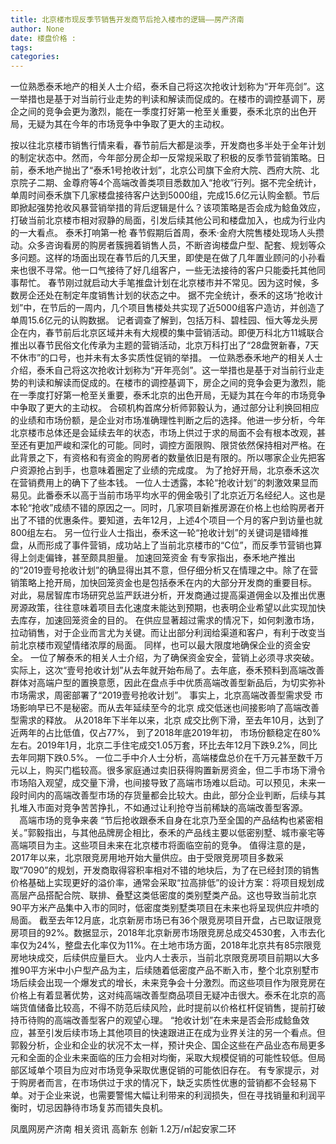 ```yaml
---
title: 北京楼市现反季节销售开发商节后抢入楼市的逻辑——房产济南
author: None
date: 楼盘价格 : 
tags: 
categories: 
---
```

一位熟悉泰禾地产的相关人士介绍，泰禾自己将这次抢收计划称为“开年亮剑”。这一举措也是基于对当前行业走势的判读和解读而促成的。在楼市的调控基调下，房企之间的竞争会更为激烈，能在一季度打好第一枪至关重要，泰禾北京的出色开局，无疑为其在今年的市场竞争中争取了更大的主动权。
<!-- more -->
按以往北京楼市销售行情来看，春节前后大都是淡季，开发商也多半处于全年计划的制定状态中。然而，今年部分房企却一反常规采取了积极的反季节营销策略。日前，泰禾地产抛出了“泰禾1号抢收计划”，北京公司旗下金府大院、西府大院、北京院子二期、金尊府等4个高端改善类项目悉数加入“抢收”行列。据不完全统计，单周时间泰禾旗下几家楼盘接待客户达到5000组，完成15.6亿元认购金额。节后即掀起强势抢收风暴营销举措的背后逻辑是什么？该项策略是否会成为鲶鱼效应，打破当前北京楼市相对寂静的局面，引发后续其他公司和楼盘加入，也成为行业内的一大看点。
泰禾打响第一枪
春节假期后首周，泰禾·金府大院售楼处现场人头攒动。众多咨询看房的购房者簇拥着销售人员，不断咨询楼盘户型、配套、规划等众多问题。这样的场面出现在春节后的几天里，即使是在做了几年置业顾问的小孙看来也很不寻常。他一口气接待了好几组客户，一些无法接待的客户只能委托其他同事帮忙。
春节刚过就启动大手笔推盘计划在北京楼市并不常见。因为这时候，多数房企还处在制定年度销售计划的状态之中。
据不完全统计，泰禾的这场“抢收计划”中，在节后的一周内，几个项目售楼处共实现了近5000组客户造访，并创造了单周15.6亿元的认购数据。
记者调查了解到，包括万科、碧桂园、恒大等龙头房企在内，春节前后北京区域并未有大规模的集中营销活动。即便万科北方11城联合推出以春节民俗文化传承为主题的营销活动，北京万科打出了“28盘贺新春，7天不休市”的口号，也并未有太多实质性促销的举措。
一位熟悉泰禾地产的相关人士介绍，泰禾自己将这次抢收计划称为“开年亮剑”。这一举措也是基于对当前行业走势的判读和解读而促成的。在楼市的调控基调下，房企之间的竞争会更为激烈，能在一季度打好第一枪至关重要，泰禾北京的出色开局，无疑为其在今年的市场竞争中争取了更大的主动权。
合硕机构首席分析师郭毅认为，通过部分让利换回相应的业绩和市场份额，是企业对市场准确理性判断之后的选择。他进一步分析，今年北京楼市总体还是会延续去年的状态，市场上供过于求的局面不会有根本改观，甚至还有更加严峻和深化的可能。同时，调控方面限购、限贷依然保持相对严格。在此背景之下，有资格和有资金的购房者的数量依旧是有限的。所以哪家企业先把客户资源抢占到手，也意味着圈定了业绩的完成度。
为了抢好开局，北京泰禾这次在营销费用上的确下了些本钱。
一位人士透露，本轮“抢收计划”的刺激效果显而易见。此番泰禾以高于当前市场平均水平的佣金吸引了北京近万名经纪人。这也是本轮“抢收”成绩不错的原因之一。同时，几家项目新推房源在价格上也给购房者开出了不错的优惠条件。要知道，去年12月，上述4个项目一个月的客户到访量也就800组左右。
另一位行业人士指出，泰禾这一轮“抢收计划”的关键词是错峰推盘，从而形成了事件营销，成功站上了当前北京楼市的“C位”，而反季节营销也算得上剑走偏锋，甚至颇具胆量。
加速回笼资金
有专家指出，泰禾地产推出的“2019壹号抢收计划”的确显得出其不意，但仔细分析又在情理之中。除了在营销策略上抢开局，加快回笼资金也是包括泰禾在内的大部分开发商的重要目标。
对此，易居智库市场研究总监严跃进分析，开发商通过提高渠道佣金以及推出优惠房源政策，往往意味着项目去化速度未能达到预期，也表明企业希望以此实现加快去库存，加速回笼资金的目的。
在供应显著超过需求的情况下，如何刺激市场，拉动销售，对于企业而言尤为关键。而让出部分利润给渠道和客户，有利于改变当前北京楼市观望情绪浓厚的局面。
同样，也可以最大限度地确保企业的资金安全。
一位了解泰禾的相关人士介绍，为了确保资金安全，营销上必须寻求突破。实际上，这次“壹号抢收计划”从去年就开始布局了。去年底，泰禾预料到高端改善群体对高端户型的置换意愿，因此在盘点手中优质高端改善型新品后，为切实弥补市场需求，周密部署了“2019壹号抢收计划”。
事实上，北京高端改善型需求受
市场影响早已不是秘密。而从去年延续至今的北京
成交低迷也间接影响了高端改善型需求的释放。
从2018年下半年以来，北京
成交比例下滑，至去年10月，达到了近两年的占比低值，仅占77%， 到了2018年底2019年初， 
市场份额稳定在80%左右。2019年1月，北京二手住宅成交1.05万套，环比去年12月下跌9.2%，同比去年同期下跌0.5%。
一位二手中介人士分析，高端楼盘总价在千万元甚至数千万元以上，购买门槛较高。很多家庭通过卖旧获得购置新房资金，但二手市场下滑令市场陷入观望，成交量下滑，也间接导致了高端市场难以启动。可以预见，未来一段时间内的高端改善型市场的存货量都会比较大。由此，部分企业判断，后续与其扎堆入市面对竞争苦苦挣扎，不如通过让利抢夺当前稀缺的高端改善型客源。
　高端市场的竞争来袭
“节后抢收跟泰禾自身在北京乃至全国的产品结构也紧密相关。”郭毅指出，与其他品牌房企相比，泰禾的产品线主要以低密别墅、城市豪宅等高端项目为主。这些项目未来在北京楼市将面临空前的竞争。
值得注意的是，2017年以来，北京限竞房用地开始大量供应。由于受限竞房项目多数采取“7090”的规划，开发商取得容积率相对不错的地块后，为了在已经封顶的销售价格基础上实现更好的溢价率，通常会采取“拉高排低”的设计方案：将项目规划成高层产品搭配合院、联排、叠墅这类低密度的类别墅类产品。这也导致当前北京90平方米产品集中入市的同时，低密度类别墅类项目在未来也将呈现供应井喷的局面。
截至去年12月底，北京新房市场已有36个限竞房项目开盘，占已取证限竞房项目的92%。数据显示，2018年北京新房市场限竞房总成交4530套，入市去化率仅为24%，整盘去化率仅为11%。在土地市场方面，2018年北京共有85宗限竞房地块成交，后续供应量巨大。
业内人士表示，当前北京限竞房项目前期以大多推90平方米中小户型产品为主，后续随着低密度产品不断入市，整个北京别墅市场后续会出现一个爆发式的增长，未来竞争会十分激烈。而这些项目作为限竞房在价格上有着显著优势，这对纯高端改善型商品项目无疑冲击很大。泰禾在北京的高端货值储备比较高，不得不防范后续风险，此时提前以价格杠杆促销售，提前打破持币待购的高端改善型客户的观望心理。
“抢收计划”在未来是否会形成鲶鱼效应，甚至引发后续市场上其他项目的快速跟进正在成为业界关注的另一个看点。但郭毅分析，企业和企业的状况不太一样，预计央企、国企这些在产品业态布局更多元和全面的企业未来面临的压力会相对均衡，采取大规模促销的可能性较低。但局部区域单个项目为应对市场竞争采取优惠促销的可能依旧存在。
有专家提示，对于购房者而言，在市场供过于求的情况下，缺乏实质性优惠的营销都不会轻易下单。对于企业来说，也需要警惕大幅让利带来的利润损失，但在寻找销量和利润平衡时，切忌因静待市场复苏而错失良机。
                        
                        
                        
                        
                                        
                    
                    
                
                    
                    
                    
                
                    
                
凤凰网房产济南
相关资讯
高新东 创新
1.2万/㎡起安家二环
	                        
	                    
	                        
	                    
